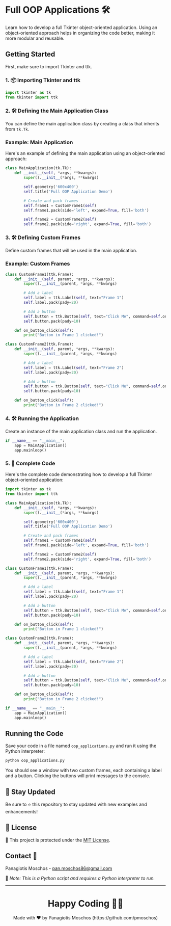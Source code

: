 # Full OOP Applications 🛠️

Learn how to develop a full Tkinter object-oriented application. Using an object-oriented approach helps in organizing the code better, making it more modular and reusable.

## Getting Started

First, make sure to import Tkinter and ttk.

### 1. 📦 **Importing Tkinter and ttk**

```python
import tkinter as tk
from tkinter import ttk
```

### 2. 🛠️ **Defining the Main Application Class**

You can define the main application class by creating a class that inherits from `tk.Tk`.

### Example: Main Application

Here's an example of defining the main application using an object-oriented approach:

```python
class MainApplication(tk.Tk):
    def __init__(self, *args, **kwargs):
        super().__init__(*args, **kwargs)

        self.geometry('600x400')
        self.title('Full OOP Application Demo')

        # Create and pack frames
        self.frame1 = CustomFrame1(self)
        self.frame1.pack(side='left', expand=True, fill='both')

        self.frame2 = CustomFrame2(self)
        self.frame2.pack(side='right', expand=True, fill='both')
```

### 3. 🛠️ **Defining Custom Frames**

Define custom frames that will be used in the main application.

### Example: Custom Frames

```python
class CustomFrame1(ttk.Frame):
    def __init__(self, parent, *args, **kwargs):
        super().__init__(parent, *args, **kwargs)

        # Add a label
        self.label = ttk.Label(self, text="Frame 1")
        self.label.pack(pady=20)

        # Add a button
        self.button = ttk.Button(self, text="Click Me", command=self.on_button_click)
        self.button.pack(pady=10)

    def on_button_click(self):
        print("Button in Frame 1 clicked!")

class CustomFrame2(ttk.Frame):
    def __init__(self, parent, *args, **kwargs):
        super().__init__(parent, *args, **kwargs)

        # Add a label
        self.label = ttk.Label(self, text="Frame 2")
        self.label.pack(pady=20)

        # Add a button
        self.button = ttk.Button(self, text="Click Me", command=self.on_button_click)
        self.button.pack(pady=10)

    def on_button_click(self):
        print("Button in Frame 2 clicked!")
```

### 4. 🛠️ **Running the Application**

Create an instance of the main application class and run the application.

```python
if __name__ == "__main__":
    app = MainApplication()
    app.mainloop()
```

### 5. 📑 **Complete Code**

Here's the complete code demonstrating how to develop a full Tkinter object-oriented application:

```python
import tkinter as tk
from tkinter import ttk

class MainApplication(tk.Tk):
    def __init__(self, *args, **kwargs):
        super().__init__(*args, **kwargs)

        self.geometry('600x400')
        self.title('Full OOP Application Demo')

        # Create and pack frames
        self.frame1 = CustomFrame1(self)
        self.frame1.pack(side='left', expand=True, fill='both')

        self.frame2 = CustomFrame2(self)
        self.frame2.pack(side='right', expand=True, fill='both')

class CustomFrame1(ttk.Frame):
    def __init__(self, parent, *args, **kwargs):
        super().__init__(parent, *args, **kwargs)

        # Add a label
        self.label = ttk.Label(self, text="Frame 1")
        self.label.pack(pady=20)

        # Add a button
        self.button = ttk.Button(self, text="Click Me", command=self.on_button_click)
        self.button.pack(pady=10)

    def on_button_click(self):
        print("Button in Frame 1 clicked!")

class CustomFrame2(ttk.Frame):
    def __init__(self, parent, *args, **kwargs):
        super().__init__(parent, *args, **kwargs)

        # Add a label
        self.label = ttk.Label(self, text="Frame 2")
        self.label.pack(pady=20)

        # Add a button
        self.button = ttk.Button(self, text="Click Me", command=self.on_button_click)
        self.button.pack(pady=10)

    def on_button_click(self):
        print("Button in Frame 2 clicked!")

if __name__ == "__main__":
    app = MainApplication()
    app.mainloop()
```

## Running the Code

Save your code in a file named `oop_applications.py` and run it using the Python interpreter:

```sh
python oop_applications.py
```

You should see a window with two custom frames, each containing a label and a button. Clicking the buttons will print messages to the console.

## 📢 Stay Updated

Be sure to ⭐ this repository to stay updated with new examples and enhancements!

## 📄 License

🔐 This project is protected under the [MIT License](https://mit-license.org/).

## Contact 📧

Panagiotis Moschos - pan.moschos86@gmail.com

🔗 *Note: This is a Python script and requires a Python interpreter to run.*

---

<h1 align=center>Happy Coding 👨‍💻 </h1>

<p align="center">
  Made with ❤️ by Panagiotis Moschos (https://github.com/pmoschos)
</p>
